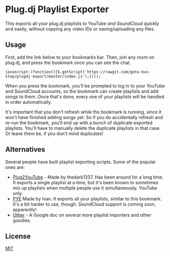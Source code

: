 # Plug.dj Playlist Exporter

This exports all your plug.dj playlists to YouTube _and SoundCloud_ quickly and
easily, without copying any video IDs or saving/uploading any files.

## Usage

First, add the link below to your bookmarks bar. Then, join any room on
plug.dj, and press the bookmark once you can see the chat.

```
javascript:(function(){$.getScript('https://rawgit.com/goto-bus-stop/plugdj-export/master/index.js');}()); 
```

When you press the bookmark, you'll be prompted to log in to your YouTube and
SoundCloud accounts, so the bookmark can create playlists and add songs to them.
Once that's done, every one of your playlists will be handled in order
automatically.

It's important that you don't refresh while the bookmark is running, since it
won't have finished adding songs yet. So if you do accidentally refresh and
re-run the bookmark, you'll end up with a bunch of duplicate exported playlists.
You'll have to manually delete the duplicate playlists in that case. Or leave
them be, if you don't mind duplicates!

## Alternatives

Several people have built playlist exporting scripts. Some of the popular ones
are:

  * [Plug2YouTube](https://p2y.thedark1337.com) - Made by thedark1337.
    Has been around for a long time. It exports a single playlist at a time,
    but it's been known to sometimes mix up playlists when multiple people use
    it simultaneously. YouTube only.
  * [PYE](http://pye.sq10.net) Made by Ivan.
    It exports all your playlists, similar to this bookmark. It's a bit harder
    to use, though. SoundCloud support is coming soon, apparently!
  * [Other](https://docs.google.com/document/d/1_ifpGijzhdjU3XxZ0bvBgFh1L_gcGWhh97wS9SjVs4s/edit) -
    A Google doc on several more playlist importers and other goodies.

## License

[MIT](./LICENSE)
